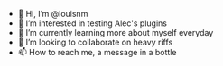 - 👋 Hi, I’m @louisnm
- 👀 I’m interested in testing Alec's plugins
- 🌱 I’m currently learning more about myself everyday
- 💞️ I’m looking to collaborate on heavy riffs
- 📫 How to reach me, a message in a bottle 

<!---
louisnm/louisnm is a ✨ special ✨ repository because its `README.md` (this file) appears on your GitHub profile.
You can click the Preview link to take a look at your changes.
--->
